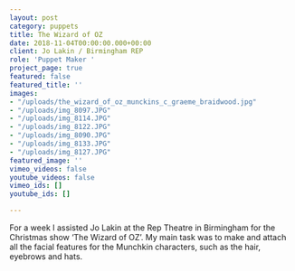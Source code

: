 ```yaml
---
layout: post
category: puppets
title: The Wizard of OZ
date: 2018-11-04T00:00:00.000+00:00
client: Jo Lakin / Birmingham REP
role: 'Puppet Maker '
project_page: true
featured: false
featured_title: ''
images:
- "/uploads/the_wizard_of_oz_munckins_c_graeme_braidwood.jpg"
- "/uploads/img_8097.JPG"
- "/uploads/img_8114.JPG"
- "/uploads/img_8122.JPG"
- "/uploads/img_8090.JPG"
- "/uploads/img_8133.JPG"
- "/uploads/img_8127.JPG"
featured_image: ''
vimeo_videos: false
youtube_videos: false
vimeo_ids: []
youtube_ids: []

---
```

For a week I assisted Jo Lakin at the Rep Theatre in Birmingham for the Christmas show ‘The Wizard of OZ’. My main task was to make and attach all the facial features for the Munchkin characters, such as the hair, eyebrows and hats.